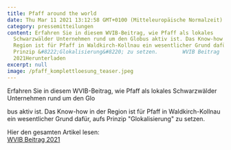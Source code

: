```yaml
---
title: Pfaff around the world
date: Thu Mar 11 2021 13:12:58 GMT+0100 (Mitteleuropäische Normalzeit)
category: pressemitteilungen
content: Erfahren Sie in diesem WVIB-Beitrag, wie Pfaff als lokales
  Schwarzwälder Unternehmen rund um den Globus aktiv ist. Das Know-how in der
  Region ist für Pfaff in Waldkirch-Kollnau ein wesentlicher Grund dafür, aufs
  Prinzip &#8222;Glokalisierung&#8220; zu setzen.        WVIB Beitrag
  2021Herunterladen
excerpt: null
image: /pfaff_komplettloesung_teaser.jpeg
---
```


Erfahren Sie in diesem WVIB-Beitrag, wie Pfaff als lokales Schwarzwälder Unternehmen rund um den Glo

<!--more-->

bus aktiv ist. Das Know-how in der Region ist für Pfaff in Waldkirch-Kollnau ein wesentlicher Grund dafür, aufs Prinzip "Glokalisierung" zu setzen.

H﻿ier den gesamten Artikel lesen:\
[WVIB Beitrag 2021](/wvib_2021_seite_14-15.pdf)